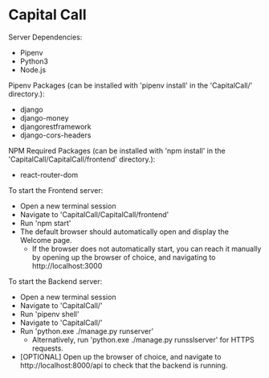 # Capital Call

Server Dependencies:
  - Pipenv
  - Python3
  - Node.js

Pipenv Packages (can be installed with 'pipenv install' in the 'CapitalCall/' directory.):
  - django
  - django-money
  - djangorestframework
  - django-cors-headers

NPM Required Packages (can be installed with 'npm install' in the 'CapitalCall/CapitalCall/frontend' directory.):
  - react-router-dom


To start the Frontend server:
  - Open a new terminal session
  - Navigate to 'CapitalCall/CapitalCall/frontend'
  - Run 'npm start'
  - The default browser should automatically open and display the Welcome page.
    - If the browser does not automatically start, you can reach it manually by opening up the browser of choice, and navigating to http://localhost:3000

To start the Backend server:
  - Open a new terminal session
  - Navigate to 'CapitalCall/'
  - Run 'pipenv shell'
  - Navigate to 'CapitalCall/'
  - Run 'python.exe ./manage.py runserver'
    - Alternatively, run 'python.exe ./manage.py runsslserver' for HTTPS requests.
  - [OPTIONAL] Open up the browser of choice, and navigate to http://localhost:8000/api to check that the backend is running.
